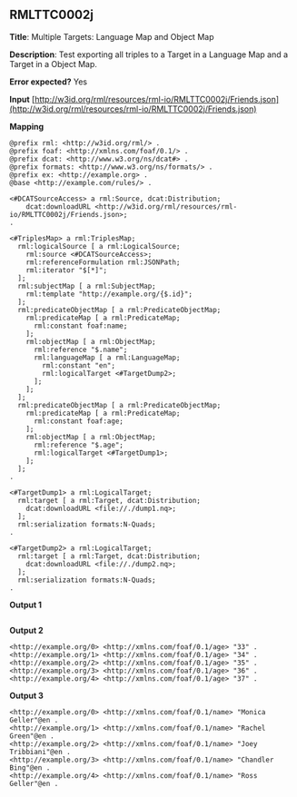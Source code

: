 ## RMLTTC0002j

**Title**: Multiple Targets: Language Map and Object Map

**Description**: Test exporting all triples to a Target in a Language Map and a Target in a Object Map.

**Error expected?** Yes

**Input**
 [http://w3id.org/rml/resources/rml-io/RMLTTC0002j/Friends.json](http://w3id.org/rml/resources/rml-io/RMLTTC0002j/Friends.json)

**Mapping**
```
@prefix rml: <http://w3id.org/rml/> .
@prefix foaf: <http://xmlns.com/foaf/0.1/> .
@prefix dcat: <http://www.w3.org/ns/dcat#> .
@prefix formats: <http://www.w3.org/ns/formats/> .
@prefix ex: <http://example.org> .
@base <http://example.com/rules/> .

<#DCATSourceAccess> a rml:Source, dcat:Distribution;
    dcat:downloadURL <http://w3id.org/rml/resources/rml-io/RMLTTC0002j/Friends.json>;
.

<#TriplesMap> a rml:TriplesMap;
  rml:logicalSource [ a rml:LogicalSource;
    rml:source <#DCATSourceAccess>;
    rml:referenceFormulation rml:JSONPath;
    rml:iterator "$[*]";
  ];
  rml:subjectMap [ a rml:SubjectMap;
    rml:template "http://example.org/{$.id}";
  ];
  rml:predicateObjectMap [ a rml:PredicateObjectMap;
    rml:predicateMap [ a rml:PredicateMap;
      rml:constant foaf:name;
    ];
    rml:objectMap [ a rml:ObjectMap;
      rml:reference "$.name";
      rml:languageMap [ a rml:LanguageMap;
        rml:constant "en";
        rml:logicalTarget <#TargetDump2>;
      ];
    ];
  ];
  rml:predicateObjectMap [ a rml:PredicateObjectMap;
    rml:predicateMap [ a rml:PredicateMap;
      rml:constant foaf:age;
    ];
    rml:objectMap [ a rml:ObjectMap;
      rml:reference "$.age";
      rml:logicalTarget <#TargetDump1>;
    ];
  ];
.

<#TargetDump1> a rml:LogicalTarget;
  rml:target [ a rml:Target, dcat:Distribution;
    dcat:downloadURL <file://./dump1.nq>;
  ];
  rml:serialization formats:N-Quads;
.

<#TargetDump2> a rml:LogicalTarget;
  rml:target [ a rml:Target, dcat:Distribution;
    dcat:downloadURL <file://./dump2.nq>;
  ];
  rml:serialization formats:N-Quads;
.

```

**Output 1**
```

```

**Output 2**
```
<http://example.org/0> <http://xmlns.com/foaf/0.1/age> "33" .
<http://example.org/1> <http://xmlns.com/foaf/0.1/age> "34" .
<http://example.org/2> <http://xmlns.com/foaf/0.1/age> "35" .
<http://example.org/3> <http://xmlns.com/foaf/0.1/age> "36" .
<http://example.org/4> <http://xmlns.com/foaf/0.1/age> "37" .

```

**Output 3**
```
<http://example.org/0> <http://xmlns.com/foaf/0.1/name> "Monica Geller"@en .
<http://example.org/1> <http://xmlns.com/foaf/0.1/name> "Rachel Green"@en .
<http://example.org/2> <http://xmlns.com/foaf/0.1/name> "Joey Tribbiani"@en .
<http://example.org/3> <http://xmlns.com/foaf/0.1/name> "Chandler Bing"@en .
<http://example.org/4> <http://xmlns.com/foaf/0.1/name> "Ross Geller"@en .

```

